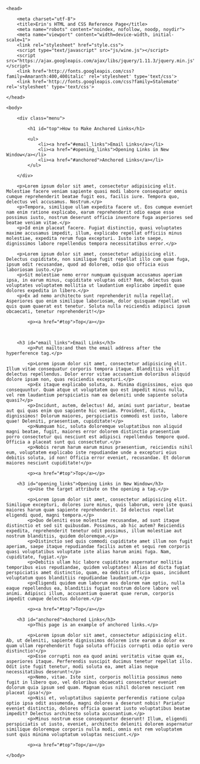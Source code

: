 <!--# Playing-with-Anchored-Links-->
<!--Having just learnt how to do anchored links with HTML, I have added my code for future reference.-->

<!DOCTYPE html>

<html>

	<head>

		<meta charset="utf-8">
		<title>Erin's HTML and CSS Reference Page</title>
		<meta name="robots" content="noindex, nofollow, noodp, noydir">
		<meta name="viewport" content="width=device-width, initial-scale=1">
		<link rel="stylesheet" href="style.css">
		<script type="text/javascript" src="js/wine.js"></script>
		<script src="https://ajax.googleapis.com/ajax/libs/jquery/1.11.3/jquery.min.js"></script>
		<link href='http://fonts.googleapis.com/css?family=Amaranth:400,400italic' rel='stylesheet' type='text/css'>
		<link href='http://fonts.googleapis.com/css?family=Stalemate' rel='stylesheet' type='text/css'>

	</head>

	<body>

		<div class="menu">

			<h1 id="top">How to Make Anchored Links</h1>

			<ul>
				<li><a href="#email_links">Email Links</a></li>
				<li><a href="#opening_links">Opening Links in New Window</a></li>
				<li><a href="#anchored">Anchored Links</a></li>
			</ul>

		</div>
		
		<p>Lorem ipsum dolor sit amet, consectetur adipisicing elit. Molestiae facere veniam sapiente quasi modi labore consequatur omnis cumque reprehenderit beatae fugit eos, facilis iure. Tempora quo, delectus vel accusamus. Nostrum.</p>
		<p>Tempora, similique ullam expedita facere ut. Eos cumque eveniet nam enim ratione explicabo, earum reprehenderit odio eaque esse possimus iusto, nostrum deserunt officia inventore fuga asperiores sed beatae veniam vitae.</p>
		<p>Id enim placeat facere. Fugiat distinctio, quasi voluptates maxime accusamus impedit, illum, explicabo repellat officiis minus molestiae, expedita rerum fuga excepturi. Iusto iste saepe, dignissimos labore repellendus tempora necessitatibus error.</p>

		<p>Lorem ipsum dolor sit amet, consectetur adipisicing elit. Delectus cupiditate, non similique fugit repellat illo cum quae fuga, ipsum odit recusandae, quod ad dolorem, odio quo officia eius laboriosam iusto.</p>
		<p>Sit molestiae nemo error numquam quisquam accusamus aperiam ipsa, in earum minus, cupiditate voluptas odit? Rem, delectus quas voluptates voluptatem mollitia ut laudantium explicabo impedit quae dolores expedita in libero.</p>
		<p>Ex ad nemo architecto sunt reprehenderit nulla repellat. Asperiores quo enim similique laboriosam, dolor quisquam repellat vel quis quam quaerat est tenetur. Soluta nulla reiciendis adipisci ipsum obcaecati, tenetur reprehenderit!</p>

			<p><a href="#top">Top</a></p>
		


		<h3 id="email_links">Email Links</h3>
			<p>Put mailto:and then the email address after the hyperference tag.</p>

			<p>Lorem ipsum dolor sit amet, consectetur adipisicing elit. Illum vitae consequatur corporis tempora itaque. Blanditiis velit delectus repellendus. Dolor error vitae accusantium doloribus aliquid dolore ipsam non, quas reiciendis excepturi.</p>
			<p>Ex itaque explicabo soluta, a. Minima dignissimos, eius quo consequuntur. Quam atque ut voluptatem quo est impedit minus nulla, vel rem laudantium perspiciatis nam ea deleniti unde sapiente soluta quasi?</p>
			<p>Incidunt, autem, delectus! Ad, animi sunt pariatur, beatae aut qui quas enim quo sapiente hic veniam. Provident, dicta, dignissimos! Dolorum maiores, perspiciatis commodi est iusto, labore quae! Deleniti, praesentium, cupiditate!</p>
			<p>Numquam hic, soluta doloremque voluptatibus non aliquid magni beatae, fugit, maiores error dolorem distinctio praesentium porro consectetur qui nesciunt est adipisci repellendus tempore quod. Officia a placeat sunt qui consectetur.</p>
			<p>Nobis rerum harum earum minus praesentium, reiciendis nihil eum, voluptatem explicabo iste repudiandae unde a excepturi eius debitis soluta, id non! Officia error eveniet, recusandae. Et dolorum maiores nesciunt cupiditate!</p>

			<p><a href="#top">Top</a></p>

		<h3 id="opening_links">Opening Links in New Window</h3>
			<p>Use the target attribute on the opening a tag.</p>

			<p>Lorem ipsum dolor sit amet, consectetur adipisicing elit. Similique excepturi, dolores iure minus, quis laborum, vero iste quasi maiores harum quam sapiente reprehenderit. Id delectus repellat eligendi quod, magni tempora.</p>
			<p>Quo deleniti esse molestiae recusandae, ad sunt itaque distinctio et sed sit quibusdam. Possimus, ab hic autem? Reiciendis expedita, reprehenderit tenetur odit possimus, illum molestiae aut nostrum blanditiis, quidem doloremque.</p>
			<p>Distinctio sed quis commodi cupiditate amet illum non fugit aperiam, saepe itaque repudiandae facilis autem et sequi rem corporis quasi voluptatibus voluptate iste alias harum animi fuga. Nam, cupiditate, fugiat.</p>
			<p>Debitis ullam hic labore cupiditate aspernatur mollitia temporibus eius repudiandae, quidem voluptates! Alias ad dicta fugiat perspiciatis amet distinctio, quam, ea debitis officia quas, incidunt voluptatum quos blanditiis repudiandae laudantium.</p>
			<p>Eligendi quidem eum laborum eos dolorem nam optio, nulla eaque repellendus ea, blanditiis fugiat nostrum dolore labore vel animi. Adipisci illum, accusantium quaerat quae rerum, corporis impedit cumque delectus dolorem.</p>

			<p><a href="#top">Top</a></p>

		<h3 id="anchored">Anchored Links</h3>
			<p>This page is an example of anchored links.</p>	

			<p>Lorem ipsum dolor sit amet, consectetur adipisicing elit. Ab, ut deleniti, sapiente dignissimos dolorem iste earum a dolor ex quam ullam reprehenderit fuga soluta officiis corrupti odio optio vero distinctio!</p>
			<p>Esse corrupti non ea quod animi veritatis vitae quam ex, asperiores itaque. Perferendis suscipit ducimus tenetur repellat illo. Odit iste fugit tenetur, modi soluta ea, amet alias neque necessitatibus deserunt!</p>
			<p>Nemo, vitae. Iste sint, corporis mollitia possimus nemo fugit in libero quo, vel doloribus obcaecati consectetur eveniet dolorum quia ipsum sed quam. Magnam eius nihil dolorem nesciunt rem placeat ipsa!</p>
			<p>Nisi et, voluptatibus sapiente perferendis ratione culpa optio ipsa odit assumenda, magni dolores a deserunt nobis! Pariatur eveniet distinctio, dolores officia quaerat iusto voluptatibus beatae impedit? Delectus architecto soluta accusantium.</p>
			<p>Minus nostrum esse consequuntur deserunt! Illum, eligendi perspiciatis ut iusto, eveniet, architecto deleniti dolorem aspernatur similique doloremque corporis nulla modi, omnis est rem voluptatem sunt quis minima voluptatum voluptas nesciunt.</p>

			<p><a href="#top">Top</a></p>

	</body>

</html>
